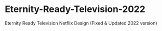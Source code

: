 # Eternity-Ready-Television-2022
Eternity Ready Television 
Netflix Design 
(Fixed &amp; Updated 2022 version)

